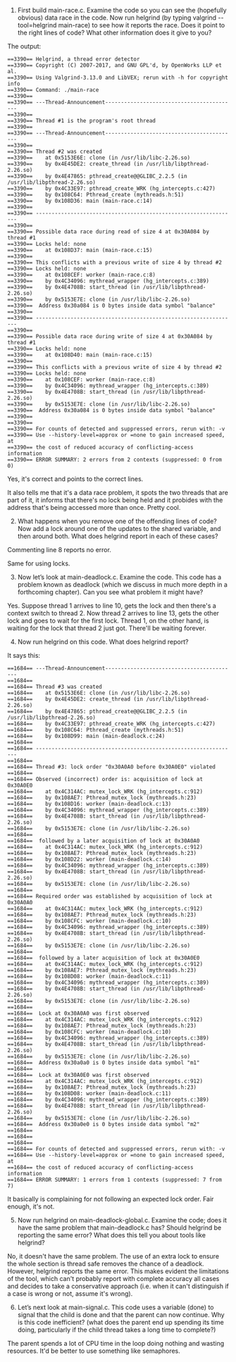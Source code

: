 1. First build main-race.c. Examine the code so you can see the (hopefully obvious) data race in the code. Now run helgrind (by typing valgrind --tool=helgrind main-race) to see how it reports the race. Does it point to the right lines of code? What other information does it give to you?

The output:

```
==3390== Helgrind, a thread error detector
==3390== Copyright (C) 2007-2017, and GNU GPL'd, by OpenWorks LLP et al.
==3390== Using Valgrind-3.13.0 and LibVEX; rerun with -h for copyright info
==3390== Command: ./main-race
==3390== 
==3390== ---Thread-Announcement------------------------------------------
==3390== 
==3390== Thread #1 is the program's root thread
==3390== 
==3390== ---Thread-Announcement------------------------------------------
==3390== 
==3390== Thread #2 was created
==3390==    at 0x5153E6E: clone (in /usr/lib/libc-2.26.so)
==3390==    by 0x4E45DE2: create_thread (in /usr/lib/libpthread-2.26.so)
==3390==    by 0x4E47865: pthread_create@@GLIBC_2.2.5 (in /usr/lib/libpthread-2.26.so)
==3390==    by 0x4C33E97: pthread_create_WRK (hg_intercepts.c:427)
==3390==    by 0x108C64: Pthread_create (mythreads.h:51)
==3390==    by 0x108D36: main (main-race.c:14)
==3390== 
==3390== ----------------------------------------------------------------
==3390== 
==3390== Possible data race during read of size 4 at 0x30A084 by thread #1
==3390== Locks held: none
==3390==    at 0x108D37: main (main-race.c:15)
==3390== 
==3390== This conflicts with a previous write of size 4 by thread #2
==3390== Locks held: none
==3390==    at 0x108CEF: worker (main-race.c:8)
==3390==    by 0x4C34096: mythread_wrapper (hg_intercepts.c:389)
==3390==    by 0x4E4708B: start_thread (in /usr/lib/libpthread-2.26.so)
==3390==    by 0x5153E7E: clone (in /usr/lib/libc-2.26.so)
==3390==  Address 0x30a084 is 0 bytes inside data symbol "balance"
==3390== 
==3390== ----------------------------------------------------------------
==3390== 
==3390== Possible data race during write of size 4 at 0x30A084 by thread #1
==3390== Locks held: none
==3390==    at 0x108D40: main (main-race.c:15)
==3390== 
==3390== This conflicts with a previous write of size 4 by thread #2
==3390== Locks held: none
==3390==    at 0x108CEF: worker (main-race.c:8)
==3390==    by 0x4C34096: mythread_wrapper (hg_intercepts.c:389)
==3390==    by 0x4E4708B: start_thread (in /usr/lib/libpthread-2.26.so)
==3390==    by 0x5153E7E: clone (in /usr/lib/libc-2.26.so)
==3390==  Address 0x30a084 is 0 bytes inside data symbol "balance"
==3390== 
==3390== 
==3390== For counts of detected and suppressed errors, rerun with: -v
==3390== Use --history-level=approx or =none to gain increased speed, at
==3390== the cost of reduced accuracy of conflicting-access information
==3390== ERROR SUMMARY: 2 errors from 2 contexts (suppressed: 0 from 0)
```

Yes, it's correct and points to the correct lines.

It also tells me that it's a data race problem, it spots the two threads that are part of it, it informs that there's no lock being held and it probides with the address that's being accessed more than once. Pretty cool.

2. What happens when you remove one of the offending lines of code? Now add a lock around one of the updates to the shared variable, and then around both. What does helgrind report in each of these cases?

Commenting line 8 reports no error.

Same for using locks.

3. Now let’s look at main-deadlock.c. Examine the code. This code has a problem known as deadlock (which we discuss in much more depth in a forthcoming chapter). Can you see what problem it might have?

Yes. Suppose thread 1 arrives to line 10, gets the lock and then there's a context switch to thread 2. Now thread 2 arrives to line 13, gets the other lock and goes to wait for the first lock. Thread 1, on the other hand, is waiting for the lock that thread 2 just got. There'll be waiting forever.

4. Now run helgrind on this code. What does helgrind report?

It says this:

```
==1684== ---Thread-Announcement------------------------------------------
==1684== 
==1684== Thread #3 was created
==1684==    at 0x5153E6E: clone (in /usr/lib/libc-2.26.so)
==1684==    by 0x4E45DE2: create_thread (in /usr/lib/libpthread-2.26.so)
==1684==    by 0x4E47865: pthread_create@@GLIBC_2.2.5 (in /usr/lib/libpthread-2.26.so)
==1684==    by 0x4C33E97: pthread_create_WRK (hg_intercepts.c:427)
==1684==    by 0x108C64: Pthread_create (mythreads.h:51)
==1684==    by 0x108D99: main (main-deadlock.c:24)
==1684== 
==1684== ----------------------------------------------------------------
==1684== 
==1684== Thread #3: lock order "0x30A0A0 before 0x30A0E0" violated
==1684== 
==1684== Observed (incorrect) order is: acquisition of lock at 0x30A0E0
==1684==    at 0x4C314AC: mutex_lock_WRK (hg_intercepts.c:912)
==1684==    by 0x108AE7: Pthread_mutex_lock (mythreads.h:23)
==1684==    by 0x108D16: worker (main-deadlock.c:13)
==1684==    by 0x4C34096: mythread_wrapper (hg_intercepts.c:389)
==1684==    by 0x4E4708B: start_thread (in /usr/lib/libpthread-2.26.so)
==1684==    by 0x5153E7E: clone (in /usr/lib/libc-2.26.so)
==1684== 
==1684==  followed by a later acquisition of lock at 0x30A0A0
==1684==    at 0x4C314AC: mutex_lock_WRK (hg_intercepts.c:912)
==1684==    by 0x108AE7: Pthread_mutex_lock (mythreads.h:23)
==1684==    by 0x108D22: worker (main-deadlock.c:14)
==1684==    by 0x4C34096: mythread_wrapper (hg_intercepts.c:389)
==1684==    by 0x4E4708B: start_thread (in /usr/lib/libpthread-2.26.so)
==1684==    by 0x5153E7E: clone (in /usr/lib/libc-2.26.so)
==1684== 
==1684== Required order was established by acquisition of lock at 0x30A0A0
==1684==    at 0x4C314AC: mutex_lock_WRK (hg_intercepts.c:912)
==1684==    by 0x108AE7: Pthread_mutex_lock (mythreads.h:23)
==1684==    by 0x108CFC: worker (main-deadlock.c:10)
==1684==    by 0x4C34096: mythread_wrapper (hg_intercepts.c:389)
==1684==    by 0x4E4708B: start_thread (in /usr/lib/libpthread-2.26.so)
==1684==    by 0x5153E7E: clone (in /usr/lib/libc-2.26.so)
==1684== 
==1684==  followed by a later acquisition of lock at 0x30A0E0
==1684==    at 0x4C314AC: mutex_lock_WRK (hg_intercepts.c:912)
==1684==    by 0x108AE7: Pthread_mutex_lock (mythreads.h:23)
==1684==    by 0x108D08: worker (main-deadlock.c:11)
==1684==    by 0x4C34096: mythread_wrapper (hg_intercepts.c:389)
==1684==    by 0x4E4708B: start_thread (in /usr/lib/libpthread-2.26.so)
==1684==    by 0x5153E7E: clone (in /usr/lib/libc-2.26.so)
==1684== 
==1684==  Lock at 0x30A0A0 was first observed
==1684==    at 0x4C314AC: mutex_lock_WRK (hg_intercepts.c:912)
==1684==    by 0x108AE7: Pthread_mutex_lock (mythreads.h:23)
==1684==    by 0x108CFC: worker (main-deadlock.c:10)
==1684==    by 0x4C34096: mythread_wrapper (hg_intercepts.c:389)
==1684==    by 0x4E4708B: start_thread (in /usr/lib/libpthread-2.26.so)
==1684==    by 0x5153E7E: clone (in /usr/lib/libc-2.26.so)
==1684==  Address 0x30a0a0 is 0 bytes inside data symbol "m1"
==1684== 
==1684==  Lock at 0x30A0E0 was first observed
==1684==    at 0x4C314AC: mutex_lock_WRK (hg_intercepts.c:912)
==1684==    by 0x108AE7: Pthread_mutex_lock (mythreads.h:23)
==1684==    by 0x108D08: worker (main-deadlock.c:11)
==1684==    by 0x4C34096: mythread_wrapper (hg_intercepts.c:389)
==1684==    by 0x4E4708B: start_thread (in /usr/lib/libpthread-2.26.so)
==1684==    by 0x5153E7E: clone (in /usr/lib/libc-2.26.so)
==1684==  Address 0x30a0e0 is 0 bytes inside data symbol "m2"
==1684== 
==1684== 
==1684== 
==1684== For counts of detected and suppressed errors, rerun with: -v
==1684== Use --history-level=approx or =none to gain increased speed, at
==1684== the cost of reduced accuracy of conflicting-access information
==1684== ERROR SUMMARY: 1 errors from 1 contexts (suppressed: 7 from 7)
```

It basically is complaining for not following an expected lock order. Fair enough, it's not.

5. Now run helgrind on main-deadlock-global.c. Examine the code; does it have the same problem that main-deadlock.c has? Should helgrind be reporting the same error? What does this tell you about tools like helgrind?

No, it doesn't have the same problem. The use of an extra lock to ensure the whole section is thread safe removes the chance of a deadlock. However, helgrind reports the same error. This makes evident the limitations of the tool, which can't probably report with complete accuracy all cases and decides to take a conservative approach (i.e. when it can't distinguish if a case is wrong or not, assume it's wrong).

6. Let’s next look at main-signal.c. This code uses a variable (done) to signal that the child is done and that the parent can now continue. Why is this code inefficient? (what does the parent end up spending its time doing, particularly if the child thread takes a long time to complete?)

The parent spends a lot of CPU time in the loop doing nothing and wasting resources. It'd be better to use something like semaphores.
